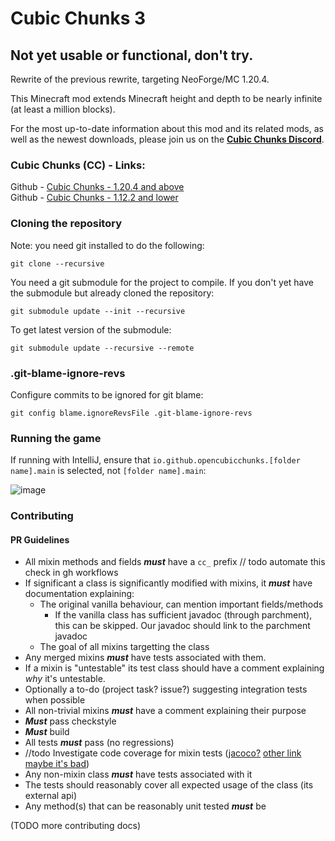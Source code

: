 # Cubic Chunks 3

## Not yet usable or functional, don't try.

Rewrite of the previous rewrite, targeting NeoForge/MC 1.20.4. 

This Minecraft mod extends Minecraft height and depth to be nearly infinite (at least a million blocks).

For the most up-to-date information about this mod and its related mods, as well as the newest downloads, please join us on the [**Cubic Chunks Discord**](https://discord.gg/kMfWg9m).

### Cubic Chunks (CC) - Links:

Github - [Cubic Chunks - 1.20.4 and above](https://github.com/OpenCubicChunks/CubicChunks3)  
Github - [Cubic Chunks - 1.12.2 and lower](https://github.com/OpenCubicChunks/CubicChunks)

### Cloning the repository

Note: you need git installed to do the following:
```
git clone --recursive
```
You need a git submodule for the project to compile.
If you don't yet have the submodule but already cloned the repository:
```
git submodule update --init --recursive
```

To get latest version of the submodule:
```
git submodule update --recursive --remote
```

### .git-blame-ignore-revs
Configure commits to be ignored for git blame:

```shell
git config blame.ignoreRevsFile .git-blame-ignore-revs
```

### Running the game

If running with IntelliJ, ensure that `io.github.opencubicchunks.[folder name].main` is selected, not `[folder name].main`:

![image](https://github.com/OpenCubicChunks/CubicChunks2/assets/18627001/0d88d6b5-0944-44f1-9461-fc90daef5766)

### Contributing

#### PR Guidelines
- All mixin methods and fields _**must**_ have a `cc_` prefix // todo automate this check in gh workflows
- If significant a class is significantly modified with mixins, it _**must**_ have documentation explaining:
  - The original vanilla behaviour, can mention important fields/methods
    - If the vanilla class has sufficient javadoc (through parchment), this can be skipped. Our javadoc should link to the parchment javadoc
  - The goal of all mixins targetting the class
- Any merged mixins _**must**_ have tests associated with them. 
 - If a mixin is "untestable" its test class should have a comment explaining *why* it's untestable. 
  - Optionally a to-do (project task? issue?) suggesting integration tests when possible
 - All non-trivial mixins _**must**_ have a comment explaining their purpose
 - _**Must**_ pass checkstyle
 - _**Must**_ build
 - All tests _**must**_ pass (no regressions)
 -  //todo Investigate code coverage for mixin tests ([jacoco?](https://docs.gradle.org/current/userguide/jacoco_plugin.html) [other link maybe it's bad](https://igorski.co/generating-junit-test-coverage-using-gradle-and-jacoco/)) 
- Any non-mixin class _**must**_ have tests associated with it
 - The tests should reasonably cover all expected usage of the class (its external api)
 - Any method(s) that can be reasonably unit tested _**must**_ be

(TODO more contributing docs)
